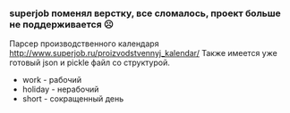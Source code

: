 
### superjob поменял верстку, все сломалось, проект больше не поддерживается ☹️

Парсер  производственного календаря <http://www.superjob.ru/proizvodstvennyj_kalendar/>
Также имеется уже готовый json и pickle файл со структурой.

+ work - рабочий
+ holiday - нерабочий
+ short - сокращенный день

